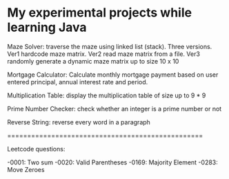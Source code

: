 # My experimental projects while learning Java

Maze Solver: traverse the maze using linked list (stack).  Three versions.  Ver1 hardcode maze matrix. Ver2 read maze matrix from a file.  Ver3 randomly generate a dynamic maze matrix up to size 10 x 10

Mortgage Calculator: Calculate monthly mortgage payment based on user entered principal, annual interest rate and period.

Multiplication Table: display the multiplication table of size up to 9 * 9

Prime Number Checker: check whether an integer is a prime number or not

Reverse String: reverse every word in a paragraph


=================================================

Leetcode questions:

 -0001: Two sum
 -0020: Valid Parentheses
 -0169: Majority Element
 -0283: Move Zeroes